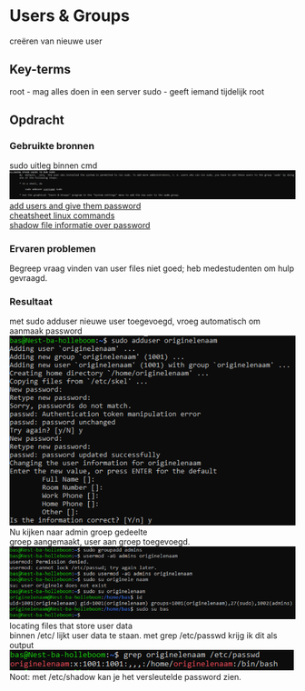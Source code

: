 # Users & Groups
creëren van nieuwe user

## Key-terms
root - mag alles doen in een server
sudo - geeft iemand tijdelijk root

## Opdracht
### Gebruikte bronnen
sudo uitleg binnen cmd  
![sudo uitleg binnen cmd](/01_Linux_1/images/6-sudo-user-note-cmd.PNG)  
[add users and give them password](https://support.stackpath.com/hc/en-us/articles/360025308732-Add-Users-to-a-Virtual-Machine)  
[cheatsheet linux commands](https://phoenixnap.com/kb/linux-commands-cheat-sheet#users-and-groups)  
[shadow file informatie over password](https://linuxize.com/post/etc-shadow-file/)
### Ervaren problemen
Begreep vraag vinden van user files niet goed; heb medestudenten om hulp gevraagd.

### Resultaat
met sudo adduser <naam> nieuwe user toegevoegd, vroeg automatisch om aanmaak password  
![nieuwe user](../01_Linux_1/images/user-with-password-added.PNG)  
Nu kijken naar admin groep gedeelte  
groep aangemaakt, user aan groep toegevoegd.  
![group](../01_Linux_1/images/admin-group.PNG)  
locating files that store user data  
binnen /etc/ lijkt user data te staan. met grep <username> /etc/passwd krijg ik dit als output  
![passwd grep](../01_Linux_1/images/grep-originele-naam-pwd.PNG)  
Noot: met /etc/shadow kan je het versleutelde password zien.